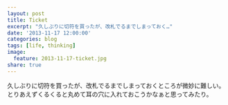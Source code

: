 ```yaml
---
layout: post
title: Ticket
excerpt: "久しぶりに切符を買ったが、改札でるまでしまっておく…"
date: '2013-11-17 12:00:00'
categories: blog
tags: [life, thinking]
image:
  feature: 2013-11-17-ticket.jpg
share: true
---
```


久しぶりに切符を買ったが、改札でるまでしまっておくところが微妙に難しい。とりあえずくるくると丸めて耳の穴に入れておこうかなぁと思ってみたり。
